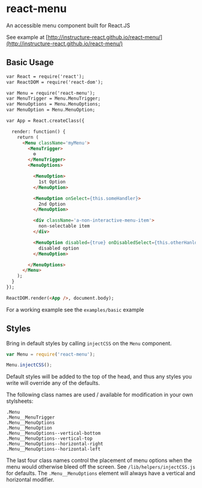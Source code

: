 # react-menu

An accessible menu component built for React.JS

See example at [http://instructure-react.github.io/react-menu/](http://instructure-react.github.io/react-menu/)

## Basic Usage

```html
var React = require('react');
var ReactDOM = require('react-dom');

var Menu = require('react-menu');
var MenuTrigger = Menu.MenuTrigger;
var MenuOptions = Menu.MenuOptions;
var MenuOption = Menu.MenuOption;

var App = React.createClass({

  render: function() {
    return (
      <Menu className='myMenu'>
        <MenuTrigger>
          ⚙
        </MenuTrigger>
        <MenuOptions>

          <MenuOption>
            1st Option
          </MenuOption>

          <MenuOption onSelect={this.someHandler}>
            2nd Option
          </MenuOption>

          <div className='a-non-interactive-menu-item'>
            non-selectable item
          </div>

          <MenuOption disabled={true} onDisabledSelect={this.otherHanlder}>
            disabled option
          </MenuOption>

        </MenuOptions>
      </Menu>
    );
  }
});

ReactDOM.render(<App />, document.body);

```

For a working example see the `examples/basic` example

## Styles

Bring in default styles by calling `injectCSS` on the `Menu` component.

```javascript
var Menu = require('react-menu');

Menu.injectCSS();
```

Default styles will be added to the top of the head, and thus any styles you
write will override any of the defaults.

The following class names are used / available for modification in your own stylsheets:

```
.Menu
.Menu__MenuTrigger
.Menu__MenuOptions
.Menu__MenuOption
.Menu__MenuOptions--vertical-bottom
.Menu__MenuOptions--vertical-top
.Menu__MenuOptions--horizontal-right
.Menu__MenuOptions--horizontal-left
```

The last four class names control the placement of menu options when the menu
would otherwise bleed off the screen. See `/lib/helpers/injectCSS.js` for
defaults. The `.Menu__MenuOptions` element will always have a vertical and
horizontal modifier.
